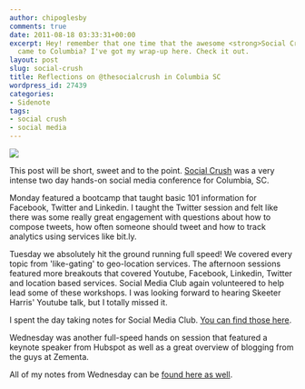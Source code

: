 ```yaml
---
author: chipoglesby
comments: true
date: 2011-08-18 03:33:31+00:00
excerpt: Hey! remember that one time that the awesome <strong>Social Crush</strong>
  came to Columbia? I've got my wrap-up here. Check it out.
layout: post
slug: social-crush
title: Reflections on @thesocialcrush in Columbia SC
wordpress_id: 27439
categories:
- Sidenote
tags:
- social crush
- social media
---
```


![](http://www.chipoglesby.com/wp-content/uploads/2011/08/2011-08-17-15.59.53.jpg)

This post will be short, sweet and to the point. [Social Crush](http://socialcrush.com) was a very intense two day hands-on social media conference for Columbia, SC.

Monday featured a bootcamp that taught basic 101 information for Facebook, Twitter and Linkedin. I taught the Twitter session and felt like there was some really great engagement with questions about how to compose tweets, how often someone should tweet and how to track analytics using services like bit.ly.

Tuesday we absolutely hit the ground running full speed! We covered every topic from 'like-gating' to geo-location services. The afternoon sessions featured more breakouts that covered Youtube, Facebook, Linkedin, Twitter and location based services. Social Media Club again volunteered to help lead some of these workshops. I was looking forward to hearing Skeeter Harris' Youtube talk, but I totally missed it.

I spent the day taking notes for Social Media Club. [You can find those here](https://docs.google.com/document/d/1XM7j2KOmvOZjEejynqzIVNSbfk-2AVVPfuCqLiFSvtA/edit?hl=en_US).

Wednesday was another full-speed hands on session that featured a keynote speaker from Hubspot as well as a great overview of blogging from the guys at Zementa.

All of my notes from Wednesday can be [found here as well](https://docs.google.com/document/d/1FhiBsk3TfmuonZyhojw_7AiEkc-0MXRttk-pn87ryIU/edit?hl=en_US).
